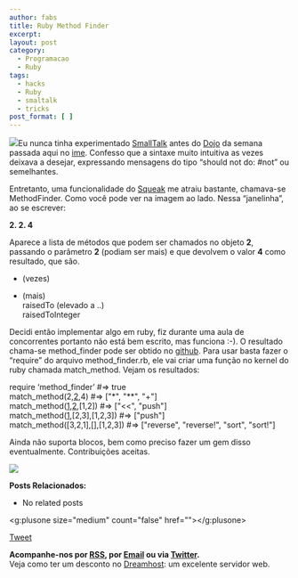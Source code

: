 ```yaml
---
author: fabs
title: Ruby Method Finder
excerpt:
layout: post
category:
  - Programacao
  - Ruby
tags:
  - hacks
  - Ruby
  - smaltalk
  - tricks
post_format: [ ]
---
```

![][1]Eu nunca tinha experimentado [SmallTalk][2] antes do [Dojo][3] da semana passada aqui no [ime][4]. Confesso que a sintaxe muito intuitiva as vezes deixava a desejar, expressando mensagens do tipo “should not do: #not” ou semelhantes.

Entretanto, uma funcionalidade do [Squeak][5] me atraiu bastante, chamava-se MethodFinder. Como você pode ver na imagem ao lado. Nessa “janelinha”, ao se escrever:

**2. 2. 4**

Aparece a lista de métodos que podem ser chamados no objeto **2**, passando o parâmetro **2** (podiam ser mais) e que devolvem o valor **4** como resultado, que são.

* (vezes)  
+ (mais)  
raisedTo (elevado a ..)  
raisedToInteger

Decidi então implementar algo em ruby, fiz durante uma aula de concorrentes portanto não está bem escrito, mas funciona :-). O resultado chama-se method_finder pode ser obtido no [github][6]. Para usar basta fazer o “require” do arquivo method\_finder.rb, ele vai criar uma função no kernel do ruby chamada match\_method. Vejam os resultados:

require ‘method_finder’ #=> true  
match_method(2,[2],4) #=> ["*", "**", "+"]  
match_method([1],[2],[1,2]) #=> ["<<", "push"]  
match_method([1],[2,3],[1,2,3]) #=> ["push"]  
match_method([3,2,1],[],[1,2,3]) #=> ["reverse", "reverse!", "sort", "sort!"]

Ainda não suporta blocos, bem como preciso fazer um gem disso eventualmente. Contribuições aceitas.

![][7]

**Posts Relacionados:** 
*   No related posts

<g:plusone size="medium" count="false" href=""></g:plusone> 

[Tweet][8] 





**Acompanhe-nos por [ RSS][9], por [Email][10] ou via [Twitter][11].**  
Veja como ter um desconto no [Dreamhost][12]: um excelente servidor web.

 [1]: http://vidageek.net/wp-content/uploads/2009/03/picture-7.png
 [2]: http://www.smalltalk.org/main/
 [3]: http://www.dojosp.org/?p=76
 [4]: http://www.ime.usp.br/
 [5]: http://www.squeak.org/
 [6]: http://github.com/Fabs/method_finder/tree/master
 [7]: http://img.zemanta.com/pixy.gif?x-id=3e3b3307-a63f-4b78-85d6-bc64266e9b2d
 [8]: https://twitter.com/share
 [9]: http://feeds.feedburner.com/VidaGeek
 [10]: http://feedburner.google.com/fb/a/mailverify?uri=VidaGeek&loc=pt_BR
 [11]: http://twitter.com/blogvidageek
 [12]: http://vidageek.net/dreamhost/